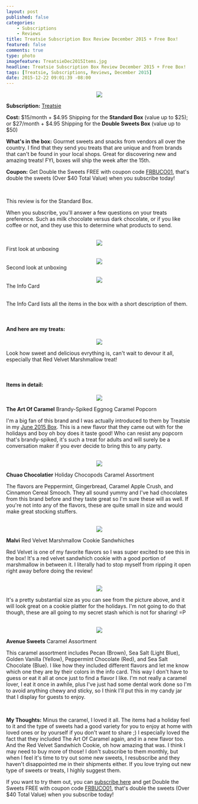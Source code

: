 ```yaml
---
layout: post
published: false
categories: 
    - Subscriptions
    - Reviews
title: Treatsie Subscription Box Review December 2015 + Free Box!
featured: false
comments: true
type: photo
imagefeature: TreatsieDec2015Items.jpg
headline: Treatsie Subscription Box Review December 2015 + Free Box!
tags: [Treatsie, Subscriptions, Reviews, December 2015]
date: 2015-12-22 09:01:39 -08:00
---
```


<center><a href="http://fbuy.me/co5XW" target="_blank">
<img src="/images/TreatsieDec2015Box.jpg" border="0" style="border:none;max-width:100%;"/>
</a></center>
<p><b>Subscription:</b> <a href="http://fbuy.me/co5XW" target="_blank">Treatsie</a></p>
<p><b>Cost:</b> $15/month + $4.95 Shipping for the <b>Standard Box</b> (value up to $25); or $27/month + $4.95 Shipping for the <b>Double Sweets Box</b> (value up to $50)</p>
<p><b>What's in the box:</b> Gourmet sweets and snacks from vendors all over the country. I find that they send you treats that are unique and from brands that can't be found in your local shops. Great for discovering new and amazing treats! FYI, boxes will ship the week after the 15th.</p>
<p><b>Coupon:</b> Get Double the Sweets FREE with coupon code <a href="http://fbuy.me/co5XW">FRBUCO01</a>, that's double the sweets (Over $40 Total Value) when you subscribe today!</p>
<br>

<p><i class="icon-arrow-right"></i>This review is for the Standard Box.</p>

<p>When you subscribe, you'll answer a few questions on your treats preference. Such as milk chocolate versus dark chocolate, or if you like coffee or not, and they use this to determine what products to send.</p>

<br>

<center><a href="http://fbuy.me/co5XW" target="_blank">
<img src="/images/TreatsieDec2015OpenBox.jpg" border="0" style="border:none;max-width:100%;"/>
</a></center>
<figcaption>First look at unboxing</figcaption>

<br>

<center><a href="http://fbuy.me/co5XW" target="_blank">
<img src="/images/TreatsieDec2015OpenBox2.jpg" border="0" style="border:none;max-width:100%;"/>
</a></center>
<figcaption>Second look at unboxing</figcaption>

<br>

<center><a href="http://fbuy.me/co5XW" target="_blank">
<img src="/images/TreatsieDec2015Info.jpg" border="0" style="border:none;max-width:100%;"/>
</a></center>
<figcaption>The Info Card</figcaption>

<br>

<p>The Info Card lists all the items in the box with a short description of them.</p>

<br>

<H4>And here are my treats:</H4>

<center><a href="http://fbuy.me/co5XW" target="_blank">
<img src="/images/TreatsieDec2015Items.jpg" border="0" style="border:none;max-width:100%;"/>
</a></center>

<p>Look how sweet and delicious evrything is, can't wait to devour it all, especially that Red Velvet Marshmallow treat!</p>

<br>

<H4>Items in detail:</H4>

<center><a href="http://fbuy.me/co5XW" target="_blank">
<img src="/images/TreatsieDec2015TheArtOfCaramelBrandySpikedEggnogPopcorn.jpg" border="0" style="border:none;max-width:100%;"/>
</a></center>

<DL>
<DT><b>The Art Of Caramel</b> Brandy-Spiked Eggnog Caramel Popcorn</DT>
</DL>

<p>I'm a big fan of this brand and I was actually introduced to them by Treatsie in my <a href="http://whatsupmailbox.com/subscriptions/reviews/Treatsie-Subscription-Box-Review-June-2105/" target="_blank">June 2015 Box</a>. This is a new flavor that they came out with for the holidays and boy oh boy does it taste good! Who can resist any popcorn that's brandy-spiked, it's such a treat for adults and will surely be a conversation maker if you ever decide to bring this to any party.</p>

<br>

<center><a href="http://fbuy.me/co5XW" target="_blank">
<img src="/images/TreatsieDec2015ChuaoChocolatierChocopods.jpg" border="0" style="border:none;max-width:100%;"/>
</a></center>
<DL>
<DT><b>Chuao Chocolatier</b> Holiday Chocopods Caramel Assortment</DT>
</DL>

<p>The flavors are Peppermint, Gingerbread, Caramel Apple Crush, and Cinnamon Cereal Smooch. They all sound yummy and I've had chocolates from this brand before and they taste great so I'm sure these will as well. If you're not into any of the flavors, these are quite small in size and would make great stocking stuffers.</p>

<br>

<center><a href="http://fbuy.me/co5XW" target="_blank">
<img src="/images/TreatsieDec2015MalviRedVelvetMarshmallow.jpg" border="0" style="border:none;max-width:100%;"/>
</a></center>
<DL>
<DT><b>Malvi</b> Red Velvet Marshmallow Cookie Sandwhiches</DT>
</DL>

<p>Red Velvet is one of my favorite flavors so I was super excited to see this in the box! It's a red velvet sandwhich cookie with a good portion of marshmallow in between it. I literally had to stop myself from ripping it open right away before doing the review!</p>

<br>

<center><a href="http://fbuy.me/co5XW" target="_blank">
<img src="/images/TreatsieDec2015MalviRedVelvetMarshmallow2.jpg" border="0" style="border:none;max-width:100%;"/>
</a></center>

<p>It's a pretty substantial size as you can see from the picture above, and it will look great on a cookie platter for the holidays. I'm not going to do that though, these are all going to my secret stash which is not for sharing! =P</p>

<br>

<center><a href="http://fbuy.me/co5XW" target="_blank">
<img src="/images/TreatsieDec2015AvenueSweetsCaramel.jpg" border="0" style="border:none;max-width:100%;"/>
</a></center>
<DL>
<DT><b>Avenue Sweets</b> Caramel Assortment</DT>
</DL>

<p>This caramel assortment includes Pecan (Brown), Sea Salt (Light Blue), Golden Vanilla (Yellow), Peppermint Chocolate (Red), and Sea Salt Chocolate (Blue). I like how they included different flavors and let me know which one they are by their colors in the info card. This way I don't have to guess or eat it all at once just to find a flavor I like. I'm not really a caramel lover, I eat it once in awhile, plus I've just had some dental work done so I'm to avoid anything chewy and sticky, so I think I'll put this in my candy jar that I display for guests to enjoy.</p>

<br>

<p><i class="icon-exclamation-sign"></i><b> My Thoughts:</b> Minus the caramel, I loved it all. The items had a holiday feel to it and the type of sweets had a good variety for you to enjoy at home with loved ones or by yourself if you don't want to share ;) I especially loved the fact that they included The Art Of Caramel again, and in a new flavor too. And the Red Velvet Sandwhich Cookie, oh how amazing that was. I think I may need to buy more of those! I don't subscribe to them monthly, but when I feel it's time to try out some new sweets, I resubscribe and they haven't disappointed me in their shipments either. If you love trying out new type of sweets or treats, I highly suggest them.</p>

<p>If you want to try them out, you can <a href="http://fbuy.me/co5XW" target="_blank">subscribe here</a> and get Double the Sweets FREE with coupon code <a href="http://fbuy.me/co5XW">FRBUCO01</a>, that's double the sweets (Over $40 Total Value) when you subscribe today!</p>
